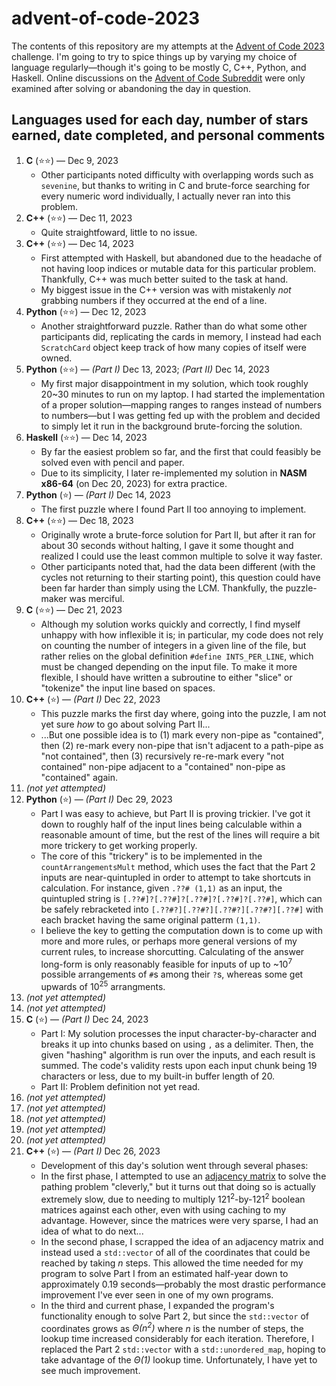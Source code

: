 # advent-of-code-2023
The contents of this repository are my attempts at the [Advent of Code 2023](https://adventofcode.com/2023) challenge. I'm going to try to spice things up by varying my choice of language regularly—though it's going to be mostly C, C++, Python, and Haskell. Online discussions on the [Advent of Code Subreddit](https://www.reddit.com/r/adventofcode/) were only examined after solving or abandoning the day in question.

## Languages used for each day, number of stars earned, date completed, and personal comments
1. **C** (⭐⭐) — Dec 9, 2023
    * Other participants noted difficulty with overlapping words such as `sevenine`, but thanks to writing in C and brute-force searching for every numeric word individually, I actually never ran into this problem.
2. **C++** (⭐⭐) — Dec 11, 2023
    * Quite straightfoward, little to no issue.
3. **C++** (⭐⭐) — Dec 14, 2023
    * First attempted with Haskell, but abandoned due to the headache of not having loop indices or mutable data for this particular problem. Thankfully, C++ was much better suited to the task at hand.
    * My biggest issue in the C++ version was with mistakenly *not* grabbing numbers if they occurred at the end of a line.
4. **Python** (⭐⭐) — Dec 12, 2023
    * Another straightforward puzzle. Rather than do what some other participants did, replicating the cards in memory, I instead had each `ScratchCard` object keep track of how many copies of itself were owned.
5. **Python** (⭐⭐) — _(Part I)_ Dec 13, 2023; _(Part II)_ Dec 14, 2023
    * My first major disappointment in my solution, which took roughly 20~30 minutes to run on my laptop. I had started the implementation of a proper solution—mapping ranges to ranges instead of numbers to numbers—but I was getting fed up with the problem and decided to simply let it run in the background brute-forcing the solution.
6. **Haskell** (⭐⭐) — Dec 14, 2023
    * By far the easiest problem so far, and the first that could feasibly be solved even with pencil and paper.
    * Due to its simplicity, I later re-implemented my solution in **NASM x86-64** (on Dec 20, 2023) for extra practice.
7. **Python** (⭐) — _(Part I)_ Dec 14, 2023
    * The first puzzle where I found Part II too annoying to implement.
8. **C++** (⭐⭐) — Dec 18, 2023
    * Originally wrote a brute-force solution for Part II, but after it ran for about 30 seconds without halting, I gave it some thought and realized I could use the least common multiple to solve it way faster.
    * Other participants noted that, had the data been different (with the cycles not returning to their starting point), this question could have been far harder than simply using the LCM. Thankfully, the puzzle-maker was merciful.
9. **C** (⭐⭐) — Dec 21, 2023
    * Although my solution works quickly and correctly, I find myself unhappy with how inflexible it is; in particular, my code does not rely on counting the number of integers in a given line of the file, but rather relies on the global definition `#define INTS_PER_LINE`, which must be changed depending on the input file. To make it more flexible, I should have written a subroutine to either "slice" or "tokenize" the input line based on spaces.
10. **C++** (⭐) — _(Part I)_ Dec 22, 2023
    * This puzzle marks the first day where, going into the puzzle, I am not yet sure *how* to go about solving Part II...
    * ...But one possible idea is to (1) mark every non-pipe as "contained", then (2) re-mark every non-pipe that isn't adjacent to a path-pipe as "not contained", then (3) recursively re-re-mark every "not contained" non-pipe adjacent to a "contained" non-pipe as "contained" again.
11. _(not yet attempted)_
12. **Python** (⭐) — _(Part I)_ Dec 29, 2023
    * Part I was easy to achieve, but Part II is proving trickier. I've got it down to roughly half of the input lines being calculable within a reasonable amount of time, but the rest of the lines will require a bit more trickery to get working properly.
    * The core of this "trickery" is to be implemented in the `countArrangementsMult` method, which uses the fact that the Part 2 inputs are near-quintupled in order to attempt to take shortcuts in calculation. For instance, given `.??# (1,1)` as an input, the quintupled string is `[.??#]?[.??#]?[.??#]?[.??#]?[.??#]`, which can be safely rebracketed into `[.??#?][.??#?][.??#?][.??#?][.??#]` with each bracket having the same original patterm `(1,1)`.
    * I believe the key to getting the computation down is to come up with more and more rules, or perhaps more general versions of my current rules, to increase shorcutting. Calculating of the answer long-form is only reasonably feasible for inputs of up to ~10<sup>7</sup> possible arrangements of `#`s among their `?`s, whereas some get upwards of 10<sup>25</sup> arrangments.
13. _(not yet attempted)_
14. _(not yet attempted)_
15. **C** (⭐) — _(Part I)_ Dec 24, 2023
    * Part I: My solution processes the input character-by-character and breaks it up into chunks based on using `,` as a delimiter. Then, the given "hashing" algorithm is run over the inputs, and each result is summed. The code's validity rests upon each input chunk being 19 characters or less, due to my built-in buffer length of 20.
    * Part II: Problem definition not yet read.
16. _(not yet attempted)_
17. _(not yet attempted)_
18. _(not yet attempted)_
19. _(not yet attempted)_
20. _(not yet attempted)_
21. **C++** (⭐) — _(Part I)_ Dec 26, 2023
    * Development of this day's solution went through several phases:
    * In the first phase, I attempted to use an [adjacency matrix](https://en.wikipedia.org/wiki/Adjacency_matrix) to solve the pathing problem "cleverly," but it turns out that doing so is actually extremely slow, due to needing to multiply 121<sup>2</sup>-by-121<sup>2</sup> boolean matrices against each other, even with using caching to my advantage. However, since the matrices were very sparse, I had an idea of what to do next...
    * In the second phase, I scrapped the idea of an adjacency matrix and instead used a `std::vector` of all of the coordinates that could be reached by taking *n* steps. This allowed the time needed for my program to solve Part I from an estimated half-year down to approximately 0.19 seconds—probably the most drastic performance improvement I've ever seen in one of my own programs.
    * In the third and current phase, I expanded the program's functionality enough to solve Part 2, but since the `std::vector` of coordinates grows as *Θ(n<sup>2</sup>)* where *n* is the number of steps, the lookup time increased considerably for each iteration. Therefore, I replaced the Part 2 `std::vector` with a `std::unordered_map`, hoping to take advantage of the *Θ(1)* lookup time. Unfortunately, I have yet to see much improvement.
